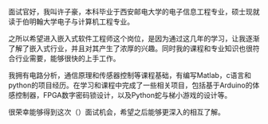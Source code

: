 面试官好，我叫许子豪，本科毕业于西安邮电大学的电子信息工程专业，硕士现就读于伯明翰大学电子与计算机工程专业。

之所以希望进入嵌入式软件工程师这个岗位，是因为通过这几年的学习，让我逐渐了解了嵌入式行业，并且对其产生了浓厚的兴趣。同时我的课程和专业知识也很符合行业需要，能够很快的上手工作。

我拥有电路分析，通信原理和传感器控制等课程基础，有编写Matlab，c语言和python的项目经历。在学习和课程中完成了一些相关项目，包括基于Arduino的体感控制器，FPGA数字密码锁设计，以及Python蛇与梯小游戏的设计等。

很荣幸能够得到这次（）面试机会，希望之后能够更深入的相互了解。